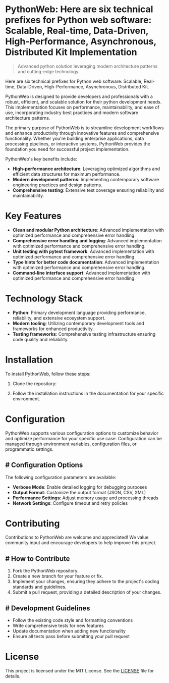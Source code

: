 <!-- fallback_PythonWeb_20251015185343_39964 -->

# PythonWeb: Here are six technical prefixes for Python web software: Scalable, Real-time, Data-Driven, High-Performance, Asynchronous, Distributed Kit Implementation
> Advanced python solution leveraging modern architecture patterns and cutting-edge technology.

Here are six technical prefixes for Python web software: Scalable, Real-time, Data-Driven, High-Performance, Asynchronous, Distributed Kit.

PythonWeb is designed to provide developers and professionals with a robust, efficient, and scalable solution for their python development needs. This implementation focuses on performance, maintainability, and ease of use, incorporating industry best practices and modern software architecture patterns.

The primary purpose of PythonWeb is to streamline development workflows and enhance productivity through innovative features and comprehensive functionality. Whether you're building enterprise applications, data processing pipelines, or interactive systems, PythonWeb provides the foundation you need for successful project implementation.

PythonWeb's key benefits include:

* **High-performance architecture**: Leveraging optimized algorithms and efficient data structures for maximum performance.
* **Modern development patterns**: Implementing contemporary software engineering practices and design patterns.
* **Comprehensive testing**: Extensive test coverage ensuring reliability and maintainability.

# Key Features

* **Clean and modular Python architecture**: Advanced implementation with optimized performance and comprehensive error handling.
* **Comprehensive error handling and logging**: Advanced implementation with optimized performance and comprehensive error handling.
* **Unit testing with pytest framework**: Advanced implementation with optimized performance and comprehensive error handling.
* **Type hints for better code documentation**: Advanced implementation with optimized performance and comprehensive error handling.
* **Command-line interface support**: Advanced implementation with optimized performance and comprehensive error handling.

# Technology Stack

* **Python**: Primary development language providing performance, reliability, and extensive ecosystem support.
* **Modern tooling**: Utilizing contemporary development tools and frameworks for enhanced productivity.
* **Testing frameworks**: Comprehensive testing infrastructure ensuring code quality and reliability.

# Installation

To install PythonWeb, follow these steps:

1. Clone the repository:


2. Follow the installation instructions in the documentation for your specific environment.

# Configuration

PythonWeb supports various configuration options to customize behavior and optimize performance for your specific use case. Configuration can be managed through environment variables, configuration files, or programmatic settings.

## # Configuration Options

The following configuration parameters are available:

* **Verbose Mode**: Enable detailed logging for debugging purposes
* **Output Format**: Customize the output format (JSON, CSV, XML)
* **Performance Settings**: Adjust memory usage and processing threads
* **Network Settings**: Configure timeout and retry policies

# Contributing

Contributions to PythonWeb are welcome and appreciated! We value community input and encourage developers to help improve this project.

## # How to Contribute

1. Fork the PythonWeb repository.
2. Create a new branch for your feature or fix.
3. Implement your changes, ensuring they adhere to the project's coding standards and guidelines.
4. Submit a pull request, providing a detailed description of your changes.

## # Development Guidelines

* Follow the existing code style and formatting conventions
* Write comprehensive tests for new features
* Update documentation when adding new functionality
* Ensure all tests pass before submitting your pull request

# License

This project is licensed under the MIT License. See the [LICENSE](https://github.com/lisaantal/PythonWeb/blob/main/LICENSE) file for details.

